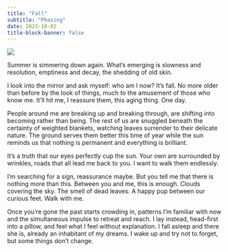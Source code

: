 ```yaml
---
title: "Fall"
subtitle: "Phasing"
date: 2023-10-02
title-block-banner: false
---
```


![](https://substackcdn.com/image/fetch/w_1456,c_limit,f_webp,q_auto:good,fl_progressive:steep/https%3A%2F%2Fsubstack-post-media.s3.amazonaws.com%2Fpublic%2Fimages%2F816769d7-e07b-4a0d-9c79-421fb4133c09_4032x3024.jpeg)

Summer is simmering down again. What’s emerging is slowness and resolution, emptiness and decay, the shedding of old skin.

I look into the mirror and ask myself: who am I now? It’s fall. No more older than before by the look of things, much to the amusement of those who know me. It’ll hit me, I reassure them, this aging thing. One day.

People around me are breaking up and breaking through, are shifting into becoming rather than being. The rest of us are snuggled beneath the certainty of weighted blankets, watching leaves surrender to their delicate nature. The ground serves them better this time of year while the sun reminds us that nothing is permanent and everything is brilliant.

It’s a truth that our eyes perfectly cup the sun. Your own are surrounded by wrinkles, roads that all lead me back to you. I want to walk them endlessly.

I’m searching for a sign, reassurance maybe. But you tell me that there is nothing more than this. Between you and me, this is enough. Clouds covering the sky. The smell of dead leaves. A happy pup between our curious feet. Walk with me.

Once you’re gone the past starts crowding in, patterns I’m familiar with now and the simultaneous impulse to retreat and reach. I lay instead, head-first into a pillow, and feel what I feel without explanation. I fall asleep and there she is, already an inhabitant of my dreams. I wake up and try not to forget, but some things don’t change.
